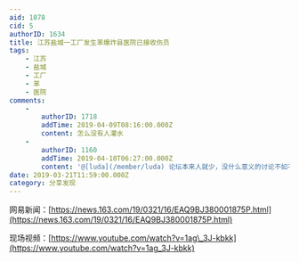 ```yaml
---
aid: 1078
cid: 5
authorID: 1634
title: 江苏盐城一工厂发生苯爆炸县医院已接收伤员
tags:
    - 江苏
    - 盐城
    - 工厂
    - 苯
    - 医院
comments:
    -
        authorID: 1718
        addTime: 2019-04-09T08:16:00.000Z
        content: 怎么没有人灌水
    -
        authorID: 1160
        addTime: 2019-04-10T06:27:00.000Z
        content: '@[luda](/member/luda) 论坛本来人就少，没什么意义的讨论不如不说算了，网络上还有其他地方可以愉快灌水。'
date: 2019-03-21T11:59:00.000Z
category: 分享发现
---
```


网易新闻：[https://news.163.com/19/0321/16/EAQ9BJ380001875P.html](https://news.163.com/19/0321/16/EAQ9BJ380001875P.html)

现场视频：[https://www.youtube.com/watch?v=1ag\_3J-kbkk](https://www.youtube.com/watch?v=1ag_3J-kbkk)
